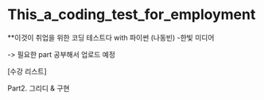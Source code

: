 # This_a_coding_test_for_employment
**이것이 취업을 위한 코딩 테스트다 with 파이썬 (나동빈) -한빛 미디어

-> 필요한 part 공부해서 업로드 예정 

[수강 리스트]

Part2. 그리디 & 구현
